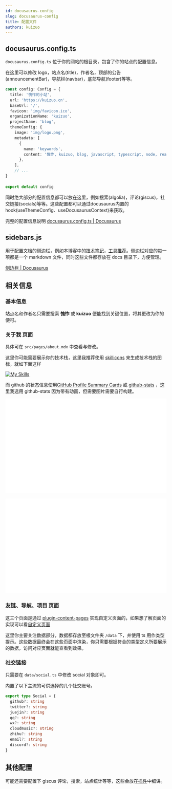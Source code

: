 ```yaml
---
id: docusaurus-config
slug: docusaurus-config
title: 配置文件
authors: kuizuo
---
```


## docusaurus.config.ts

`docusaurus.config.ts` 位于你的网站的根目录，包含了你的站点的配置信息。

在这里可以修改 logo，站点名(title)，作者名，顶部的公告(announcementBar)，导航栏(navbar)，底部导航(footer)等等。

```typescript title='docusaurus.config.ts' icon='logos:docusaurus'
const config: Config = {
  title: '愧怍的小站',
  url: 'https://kuizuo.cn',
  baseUrl: '/',
  favicon: 'img/favicon.ico',
  organizationName: 'kuizuo',
  projectName: 'blog',
  themeConfig: {
    image: 'img/logo.png',
    metadata: [
      {
        name: 'keywords',
        content: '愧怍, kuizuo, blog, javascript, typescript, node, react, vue, web, 前端, 后端',
      },
    ],
    // ...
}

export default config
```

同时绝大部分的配置信息都可以放在这里，例如搜索(algolia)，评论(giscus)，社交链接(socials)等等。这些配置都可以通过docusaurus内置的hook(useThemeConfig、useDocusaurusContext)来获取。

完整的配置信息说明 [docusaurus.config.ts | Docusaurus](https://docusaurus.io/zh-CN/docs/api/docusaurus-config)

## sidebars.js

用于配置文档的侧边栏，例如本博客中的[技术笔记](/docs/skill/)，[工具推荐](/docs/tools/)。侧边栏对应的每一项都是一个 markdown 文件，同时这些文件都存放在 docs 目录下，方便管理。

[侧边栏 | Docusaurus](https://docusaurus.io/zh-CN/docs/sidebar)

## 相关信息

### 基本信息

站点名和作者名只需要搜索 **愧怍** 或 **kuizuo** 便能找到关键位置，将其更改为你的便可。

### 关于我 页面

具体可在 `src/pages/about.mdx` 中查看与修改。

这里你可能需要展示你的技术栈，这里我推荐使用 [skillicons](https://skillicons.dev/) 来生成技术栈的图标，就如下面这样

[![My Skills](https://skillicons.dev/icons?i=ts,nodejs,vue,nuxt,react,nextjs,tailwind,nestjs,prisma,postgres,redis,supabase,rust,wasm,vscode)](https://skillicons.dev)

而 github 的状态信息使用[GitHub Profile Summary Cards](https://github-profile-summary-cards.vercel.app/demo.html) 或 [github-stats](https://github.com/jstrieb/github-stats) ，这里我选用 github-stats 因为带有动画，但需要图片需要自行构建。

![](https://raw.githubusercontent.com/kuizuo/github-stats/master/generated/overview.svg#gh-light-mode-only)

![](https://raw.githubusercontent.com/kuizuo/github-stats/master/generated/languages.svg#gh-light-mode-only)

### 友链、导航、项目 页面

这三个页面是通过 [plugin-content-pages](https://docusaurus.io/zh-CN/docs/api/plugins/@docusaurus/plugin-content-pages) 实现自定义页面的，如果想了解页面的实现可以看[自定义页面](/docs/docusaurus-style#自定义页面)

这里你主要关注数据部分，数据都存放至根文件夹 `/data` 下，并使用 ts 用作类型提示。这些数据最终会在这些页面中渲染，你只需要根据符合的类型定义所要展示的数据，访问对应页面就能查看到效果。

### 社交链接

只需要在 `data/social.ts` 中修改 social 对象即可。

内置了以下主流的可供选择的几个社交账号。

```typescript title='social.ts' icon='logos:typescript-icon'
export type Social = {
  github?: string
  twitter?: string
  juejin?: string
  qq?: string
  wx?: string
  cloudmusic?: string
  zhihu?: string
  email?: string
  discord?: string
}
```

## 其他配置

可能还需要配置下 giscus 评论，搜索，站点统计等等，这些会放在[插件](/docs/docusaurus-plugin)中细讲。